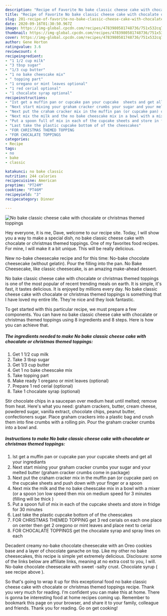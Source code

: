 ```yaml
---
description: "Recipe of Favorite No bake classic cheese cake with chocalate or christmas themed toppings"
title: "Recipe of Favorite No bake classic cheese cake with chocalate or christmas themed toppings"
slug: 201-recipe-of-favorite-no-bake-classic-cheese-cake-with-chocalate-or-christmas-themed-toppings
date: 2020-09-16T01:30:50.967Z
image: https://img-global.cpcdn.com/recipes/4783980581748736/751x532cq70/no-bake-classic-cheese-cake-with-chocalate-or-christmas-themed-toppings-recipe-main-photo.jpg
thumbnail: https://img-global.cpcdn.com/recipes/4783980581748736/751x532cq70/no-bake-classic-cheese-cake-with-chocalate-or-christmas-themed-toppings-recipe-main-photo.jpg
cover: https://img-global.cpcdn.com/recipes/4783980581748736/751x532cq70/no-bake-classic-cheese-cake-with-chocalate-or-christmas-themed-toppings-recipe-main-photo.jpg
author: Gene Horton
ratingvalue: 3.6
reviewcount: 4
recipeingredient:
- "1 1/2 cup milk"
- "3 tbsp sugar"
- "1/3 cup butter"
- "1 no bake cheescake mix"
- " topping part"
- "1 oregano or mint leaves optional"
- "1 red cerial optional"
- "1 chocalate syrap optional"
recipeinstructions:
- "Ist get a muffin pan or cupcake pan your cupcake  sheets and get all your ingrediants"
- "Next start mixing your graham cracker crumbs your sugar and your melted butter (graham cracker crumbs come in package)"
- "Next put the craham cracker mix in the muffin pan (or cupcake pan) on the cupcake sheets and push down with your finger or a spoon"
- "Next mix the milk and the no bake cheescake mix in a bowl with a mixer (or a spoon )on low speed then mix on medium speed for 3 minutes (filling will be thick )"
- "Put a spoon full of mix in each of the cupcake sheets and store in fridge for 30 minutes"
- "Last take the plastic cupcake bottom of of the cheescakes"
- "FOR CHRISTMAS THEMED TOPPING                                                                                          get 3 red cerials on each one place on center then get 2 oregono or mint leaves and place next to cerial"
- "FOR CHOCALATE TOPPINGS                                                                                       get the chocalate syrap and spray lines on each"
categories:
- Recipe
tags:
- no
- bake
- classic

katakunci: no bake classic 
nutrition: 244 calories
recipecuisine: American
preptime: "PT24M"
cooktime: "PT46M"
recipeyield: "3"
recipecategory: Dinner

---
```



![No bake classic cheese cake with chocalate or christmas themed toppings](https://img-global.cpcdn.com/recipes/4783980581748736/751x532cq70/no-bake-classic-cheese-cake-with-chocalate-or-christmas-themed-toppings-recipe-main-photo.jpg)

Hey everyone, it is me, Dave, welcome to our recipe site. Today, I will show you a way to make a special dish, no bake classic cheese cake with chocalate or christmas themed toppings. One of my favorites food recipes. For mine, I will make it a bit unique. This will be really delicious.

New no-bake cheesecake recipe and for this time: No-bake chocolate cheesecake (without gelatin). Pour the filling into the pan. No Bake Cheesecake, like classic cheesecake, is an amazing make-ahead dessert.

No bake classic cheese cake with chocalate or christmas themed toppings is one of the most popular of recent trending meals on earth. It is simple, it's fast, it tastes delicious. It is enjoyed by millions every day. No bake classic cheese cake with chocalate or christmas themed toppings is something that I have loved my entire life. They're nice and they look fantastic.


To get started with this particular recipe, we must prepare a few components. You can have no bake classic cheese cake with chocalate or christmas themed toppings using 8 ingredients and 8 steps. Here is how you can achieve that.

<!--inarticleads1-->

##### The ingredients needed to make No bake classic cheese cake with chocalate or christmas themed toppings:

1. Get 1 1/2 cup milk
1. Take 3 tbsp sugar
1. Get 1/3 cup butter
1. Get 1 no bake cheescake mix
1. Take  topping part
1. Make ready 1 oregano or mint leaves (optional)
1. Prepare 1 red cerial (optional)
1. Take 1 chocalate syrap (optional)


Stir chocolate chips in a saucepan over medium heat until melted; remove from heat. Here&#39;s what you need: graham crackers, butter, cream cheese, powdered sugar, vanilla extract, chocolate chips, peanut butter, confectioners sugar. Place graham crackers into a plastic bag and crush them into fine crumbs with a rolling pin. Pour the graham cracker crumbs into a bowl and. 

<!--inarticleads2-->

##### Instructions to make No bake classic cheese cake with chocalate or christmas themed toppings:

1. Ist get a muffin pan or cupcake pan your cupcake  sheets and get all your ingrediants
1. Next start mixing your graham cracker crumbs your sugar and your melted butter (graham cracker crumbs come in package)
1. Next put the craham cracker mix in the muffin pan (or cupcake pan) on the cupcake sheets and push down with your finger or a spoon
1. Next mix the milk and the no bake cheescake mix in a bowl with a mixer (or a spoon )on low speed then mix on medium speed for 3 minutes (filling will be thick )
1. Put a spoon full of mix in each of the cupcake sheets and store in fridge for 30 minutes
1. Last take the plastic cupcake bottom of of the cheescakes
1. FOR CHRISTMAS THEMED TOPPING                                                                                          get 3 red cerials on each one place on center then get 2 oregono or mint leaves and place next to cerial
1. FOR CHOCALATE TOPPINGS                                                                                       get the chocalate syrap and spray lines on each


Decadent creamy no-bake chocolate cheesecake with an Oreo cookies base and a layer of chocolate ganache on top. Like my other no bake cheesecakes, this recipe is simple yet extremely delicious. Disclosure: some of the links below are affiliate links, meaning at no extra cost to you, I will. No-bake chocolate cheesecake with sweet -salty crust. Chocolate syrup ( see recipe above ). 

So that's going to wrap it up for this exceptional food no bake classic cheese cake with chocalate or christmas themed toppings recipe. Thank you very much for reading. I'm confident you can make this at home. There is gonna be interesting food at home recipes coming up. Remember to bookmark this page on your browser, and share it to your family, colleague and friends. Thank you for reading. Go on get cooking!
